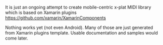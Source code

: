 It is just an ongoing attempt to create mobile-centric x-plat MIDI library
which is based on Xamarin plugins
https://github.com/xamarin/XamarinComponents

Nothing works yet (not even Android). Many of those are just generated from
Xamarin plugins template. Usable documentation and samples would come later.

